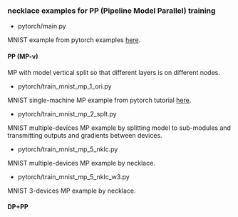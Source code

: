 ### necklace examples for PP (Pipeline Model Parallel) training

* pytorch/main.py

MNIST example from pytorch examples [here](https://github.com/pytorch/examples/tree/master/mnist).


#### PP (MP-v)

MP with model vertical split so that different layers is on different nodes.

* pytorch/train_mnist_mp_1_ori.py

MNIST single-machine MP example from pytorch tutorial [here](https://github.com/pytorch/tutorials/blob/master/intermediate_source/model_parallel_tutorial.py).

* pytorch/train_mnist_mp_2_splt.py

MNIST multiple-devices MP example by splitting model to sub-modules and transmitting outputs and gradients between devices.

* pytorch/train_mnist_mp_5_nklc.py

MNIST multiple-devices MP example by necklace.

* pytorch/train_mnist_mp_5_nklc_w3.py

MNIST 3-devices MP example by necklace.


#### DP+PP

